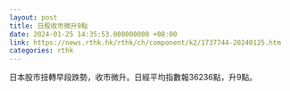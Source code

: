 ```yaml
---
layout: post
title: 日股收市微升9點
date: 2024-01-25 14:35:53.000000000 +08:00
link: https://news.rthk.hk/rthk/ch/component/k2/1737744-20240125.htm
categories: rthk
---
```


日本股市扭轉早段跌勢，收市微升。日經平均指數報36236點，升9點。
